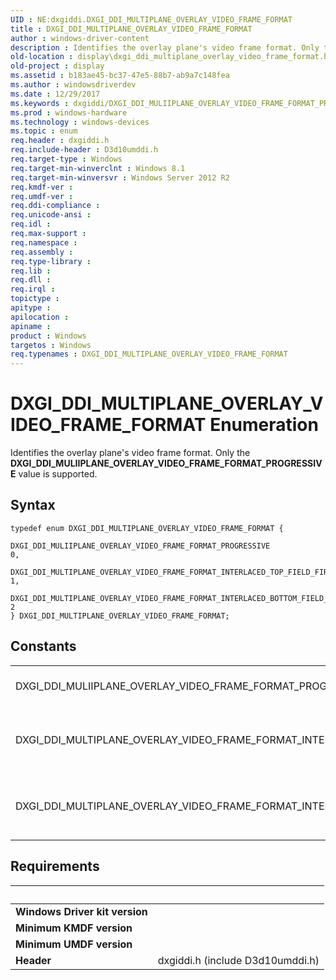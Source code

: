```yaml
---
UID : NE:dxgiddi.DXGI_DDI_MULTIPLANE_OVERLAY_VIDEO_FRAME_FORMAT
title : DXGI_DDI_MULTIPLANE_OVERLAY_VIDEO_FRAME_FORMAT
author : windows-driver-content
description : Identifies the overlay plane's video frame format. Only the DXGI_DDI_MULIIPLANE_OVERLAY_VIDEO_FRAME_FORMAT_PROGRESSIVE value is supported.
old-location : display\dxgi_ddi_multiplane_overlay_video_frame_format.htm
old-project : display
ms.assetid : b183ae45-bc37-47e5-88b7-ab9a7c148fea
ms.author : windowsdriverdev
ms.date : 12/29/2017
ms.keywords : dxgiddi/DXGI_DDI_MULIIPLANE_OVERLAY_VIDEO_FRAME_FORMAT_PROGRESSIVE, dxgiddi/DXGI_DDI_MULTIPLANE_OVERLAY_VIDEO_FRAME_FORMAT, DXGI_DDI_MULTIPLANE_OVERLAY_VIDEO_FRAME_FORMAT enumeration [Display Devices], DXGI_DDI_MULIIPLANE_OVERLAY_VIDEO_FRAME_FORMAT_PROGRESSIVE, DXGI_DDI_MULTIPLANE_OVERLAY_VIDEO_FRAME_FORMAT_INTERLACED_TOP_FIELD_FIRST, DXGI_DDI_MULTIPLANE_OVERLAY_VIDEO_FRAME_FORMAT, dxgiddi/DXGI_DDI_MULTIPLANE_OVERLAY_VIDEO_FRAME_FORMAT_INTERLACED_BOTTOM_FIELD_FIRST, DXGI_DDI_MULTIPLANE_OVERLAY_VIDEO_FRAME_FORMAT_INTERLACED_BOTTOM_FIELD_FIRST, dxgiddi/DXGI_DDI_MULTIPLANE_OVERLAY_VIDEO_FRAME_FORMAT_INTERLACED_TOP_FIELD_FIRST, display.dxgi_ddi_multiplane_overlay_video_frame_format
ms.prod : windows-hardware
ms.technology : windows-devices
ms.topic : enum
req.header : dxgiddi.h
req.include-header : D3d10umddi.h
req.target-type : Windows
req.target-min-winverclnt : Windows 8.1
req.target-min-winversvr : Windows Server 2012 R2
req.kmdf-ver : 
req.umdf-ver : 
req.ddi-compliance : 
req.unicode-ansi : 
req.idl : 
req.max-support : 
req.namespace : 
req.assembly : 
req.type-library : 
req.lib : 
req.dll : 
req.irql : 
topictype : 
apitype : 
apilocation : 
apiname : 
product : Windows
targetos : Windows
req.typenames : DXGI_DDI_MULTIPLANE_OVERLAY_VIDEO_FRAME_FORMAT
---
```


# DXGI_DDI_MULTIPLANE_OVERLAY_VIDEO_FRAME_FORMAT Enumeration
Identifies the overlay plane's video frame format. Only the <b>DXGI_DDI_MULIIPLANE_OVERLAY_VIDEO_FRAME_FORMAT_PROGRESSIVE</b> value is supported.

## Syntax
````
typedef enum DXGI_DDI_MULTIPLANE_OVERLAY_VIDEO_FRAME_FORMAT { 
  DXGI_DDI_MULIIPLANE_OVERLAY_VIDEO_FRAME_FORMAT_PROGRESSIVE                    = 0,
  DXGI_DDI_MULTIPLANE_OVERLAY_VIDEO_FRAME_FORMAT_INTERLACED_TOP_FIELD_FIRST     = 1,
  DXGI_DDI_MULTIPLANE_OVERLAY_VIDEO_FRAME_FORMAT_INTERLACED_BOTTOM_FIELD_FIRST  = 2
} DXGI_DDI_MULTIPLANE_OVERLAY_VIDEO_FRAME_FORMAT;
````

## Constants

<table>

<tr>
<td>DXGI_DDI_MULIIPLANE_OVERLAY_VIDEO_FRAME_FORMAT_PROGRESSIVE</td>
<td>Progressive scan format.</td>
</tr>

<tr>
<td>DXGI_DDI_MULTIPLANE_OVERLAY_VIDEO_FRAME_FORMAT_INTERLACED_BOTTOM_FIELD_FIRST</td>
<td>Reserved for system use. Do not use in your driver.</td>
</tr>

<tr>
<td>DXGI_DDI_MULTIPLANE_OVERLAY_VIDEO_FRAME_FORMAT_INTERLACED_TOP_FIELD_FIRST</td>
<td>Reserved for system use. Do not use in your driver.</td>
</tr>
</table>


## Requirements
| &nbsp; | &nbsp; |
| ---- |:---- |
| **Windows Driver kit version** |  |
| **Minimum KMDF version** |  |
| **Minimum UMDF version** |  |
| **Header** | dxgiddi.h (include D3d10umddi.h) |